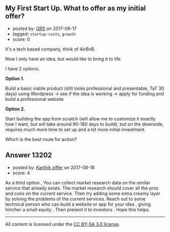 ## My First Start Up. What to offer as my initial offer?

- posted by: [GRS](https://stackexchange.com/users/5825373/grs) on 2017-08-17
- tagged: `startup-costs`, `growth`
- score: 0

It's a tech based company, think of AirBnB. 

Now I only have an idea, but would like to bring it to life. 

I have 2 options. 

**Option 1.**

Build a basic viable product (still looks professional and presentable, TaT 30 days) using Wordpress -> see if the idea is working -> apply for funding and build a professional website


**Option 2.**

Start building the app from scratch (will allow me to customize it exactly how I want, but will take around 90-180 days to build), but on the downside, requires much more time to set up and a lot more initial investment.


Which is the best route for action? 







## Answer 13202

- posted by: [Karthik ziffer](https://stackexchange.com/users/10075220/karthik-ziffer) on 2017-08-18
- score: 4

As a third option , You can collect market research data on the similar service that already exists.
The market research should cover all the pros and cons on the current service.
Then try adding some extra creamy layer by solving the problems of the current services. 
Reach out to some technical person who can build a website or app for your idea , giving him/her a small equity .
Then present it to investors .
Hope this helps. 




---

All content is licensed under the [CC BY-SA 3.0 license](https://creativecommons.org/licenses/by-sa/3.0/).
